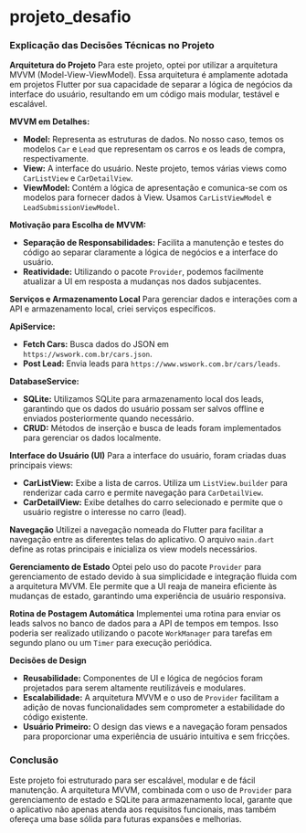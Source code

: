 # projeto_desafio

### Explicação das Decisões Técnicas no Projeto

**Arquitetura do Projeto**
Para este projeto, optei por utilizar a arquitetura MVVM (Model-View-ViewModel). Essa arquitetura é amplamente adotada em projetos Flutter por sua capacidade de separar a lógica de negócios da interface do usuário, resultando em um código mais modular, testável e escalável.

**MVVM em Detalhes:**
- **Model:** Representa as estruturas de dados. No nosso caso, temos os modelos `Car` e `Lead` que representam os carros e os leads de compra, respectivamente.
- **View:** A interface do usuário. Neste projeto, temos várias views como `CarListView` e `CarDetailView`.
- **ViewModel:** Contém a lógica de apresentação e comunica-se com os modelos para fornecer dados à View. Usamos `CarListViewModel` e `LeadSubmissionViewModel`.

**Motivação para Escolha de MVVM:**
- **Separação de Responsabilidades:** Facilita a manutenção e testes do código ao separar claramente a lógica de negócios e a interface do usuário.
- **Reatividade:** Utilizando o pacote `Provider`, podemos facilmente atualizar a UI em resposta a mudanças nos dados subjacentes.

**Serviços e Armazenamento Local**
Para gerenciar dados e interações com a API e armazenamento local, criei serviços específicos.

**ApiService:**
- **Fetch Cars:** Busca dados do JSON em `https://wswork.com.br/cars.json`.
- **Post Lead:** Envia leads para `https://www.wswork.com.br/cars/leads`.

**DatabaseService:**
- **SQLite:** Utilizamos SQLite para armazenamento local dos leads, garantindo que os dados do usuário possam ser salvos offline e enviados posteriormente quando necessário.
- **CRUD:** Métodos de inserção e busca de leads foram implementados para gerenciar os dados localmente.

**Interface do Usuário (UI)**
Para a interface do usuário, foram criadas duas principais views:
- **CarListView:** Exibe a lista de carros. Utiliza um `ListView.builder` para renderizar cada carro e permite navegação para `CarDetailView`.
- **CarDetailView:** Exibe detalhes do carro selecionado e permite que o usuário registre o interesse no carro (lead).

**Navegação**
Utilizei a navegação nomeada do Flutter para facilitar a navegação entre as diferentes telas do aplicativo. O arquivo `main.dart` define as rotas principais e inicializa os view models necessários.

**Gerenciamento de Estado**
Optei pelo uso do pacote `Provider` para gerenciamento de estado devido à sua simplicidade e integração fluida com a arquitetura MVVM. Ele permite que a UI reaja de maneira eficiente às mudanças de estado, garantindo uma experiência de usuário responsiva.

**Rotina de Postagem Automática**
Implementei uma rotina para enviar os leads salvos no banco de dados para a API de tempos em tempos. Isso poderia ser realizado utilizando o pacote `WorkManager` para tarefas em segundo plano ou um `Timer` para execução periódica.

**Decisões de Design**
- **Reusabilidade:** Componentes de UI e lógica de negócios foram projetados para serem altamente reutilizáveis e modulares.
- **Escalabilidade:** A arquitetura MVVM e o uso de `Provider` facilitam a adição de novas funcionalidades sem comprometer a estabilidade do código existente.
- **Usuário Primeiro:** O design das views e a navegação foram pensados para proporcionar uma experiência de usuário intuitiva e sem fricções.

### Conclusão
Este projeto foi estruturado para ser escalável, modular e de fácil manutenção. A arquitetura MVVM, combinada com o uso de `Provider` para gerenciamento de estado e SQLite para armazenamento local, garante que o aplicativo não apenas atenda aos requisitos funcionais, mas também ofereça uma base sólida para futuras expansões e melhorias.
